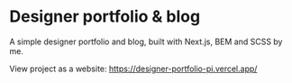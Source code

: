 # Designer portfolio & blog
A simple designer portfolio and blog, built with Next.js, BEM and SCSS by me.

View project as a website: https://designer-portfolio-pi.vercel.app/
